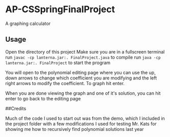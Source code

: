 # AP-CSSpringFinalProject
A graphing calculator
## Usage
Open the directory of this project
Make sure you are in a fullscreen terminal
run `javac -cp lanterna.jar:. FinalProject.java` to compile
run `java -cp lanterna.jar:. FinalProject` to start the program

You will open to the polynomial editing page where you can use the up, down arrows to change which coefficient you are modifying and the left right arrows to modify the coefficient. To graph hit enter.

When you are done viewing the graph and one of it's solution, you can hit enter to go back to the editing page

##Credits

Much of the code I used to start out was from the demo, which I included in the project folder with a few modifications I used for testing
Mr. Kats for showing me how to recursively find polynomial solutions last year

